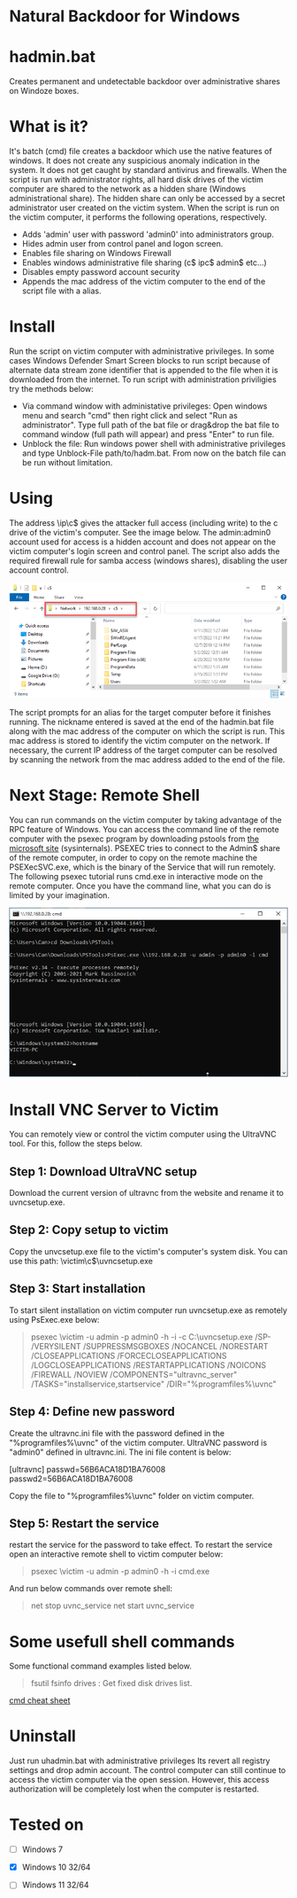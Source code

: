 # Natural Backdoor for Windows
# hadmin.bat
Creates permanent and undetectable backdoor over administrative shares on Windoze boxes.
# What is it?
It's batch (cmd) file creates a backdoor which use the native features of windows. It does not create any suspicious anomaly indication in the system. It does not get caught by standard antivirus and firewalls. When the script is run with administrator rights, all hard disk drives of the victim computer are shared to the network as a hidden share (Windows administrational share). The hidden share can only be accessed by a secret administrator user created on the victim system. When the script is run on the victim computer, it performs the following operations, respectively.
- Adds 'admin' user with password 'admin0' into administrators group.
- Hides admin user from control panel and logon screen.
- Enables file sharing on Windows Firewall
- Enables windows administrative file sharing (c$ ipc$ admin$ etc...)
- Disables empty password account security
- Appends the mac address of the victim computer to the end of the script file with a alias.
# Install
Run the script on victim computer with administrative privileges. In some cases Windows Defender Smart Screen blocks to run script because of alternate data stream zone identifier that is appended to the file when it is downloaded from the internet. To run script with administration priviligies try the methods below:
- Via command window with administative privileges: Open windows menu and search "cmd" then right click and select "Run as administrator". Type full path of the bat file or drag&drop the bat file to command window (full path will appear) and press "Enter" to run file.
- Unblock the file: Run windows power shell with administrative privileges and type Unblock-File path/to/hadm.bat. From now on the batch file can be run without limitation. 
# Using
The address \\ip\c$ gives the attacker full access (including write) to the c drive of the victim's computer. See the image below. The admin:admin0 account used for access is a hidden account and does not appear on the victim computer's login screen and control panel. The script also adds the required firewall rule for samba access (windows shares), disabling the user account control. 

![Administrative shares](administrative-shares.png "Administrative shares")

The script prompts for an alias for the target computer before it finishes running. The nickname entered is saved at the end of the hadmin.bat file along with the mac address of the computer on which the script is run. This mac address is stored to identify the victim computer on the network. If necessary, the current IP address of the target computer can be resolved by scanning the network from the mac address added to the end of the file.
# Next Stage: Remote Shell
You can run commands on the victim computer by taking advantage of the RPC feature of Windows. You can access the command line of the remote computer with the psexec program by downloading pstools from [the microsoft site](https://docs.microsoft.com/en-us/sysinternals/downloads/psexec) (sysinternals). PSEXEC tries to connect to the Admin$ share of the remote computer, in order to copy on the remote machine the PSEXecSVC.exe, which is the binary of the Service that will run remotely. The following psexec tutorial runs cmd.exe in interactive mode on the remote computer. Once you have the command line, what you can do is limited by your imagination.

![Remote shell](remote-shell.png "Remote shell")

# Install VNC Server to Victim

You can remotely view or control the victim computer using the UltraVNC tool. For this, follow the steps below.

## Step 1: Download UltraVNC setup

Download the current version of ultravnc from the website and rename it to uvncsetup.exe.

## Step 2: Copy setup to victim 

Copy the unvcsetup.exe file to the victim's computer's system disk. You can use this path: \\victim\c$\uvncsetup.exe

## Step 3: Start installation 

To start silent installation on victim computer run uvncsetup.exe as remotely using PsExec.exe below:

> psexec \\victim -u admin -p admin0 -h -i -c C:\uvncsetup.exe /SP- /VERYSILENT /SUPPRESSMSGBOXES /NOCANCEL /NORESTART /CLOSEAPPLICATIONS /FORCECLOSEAPPLICATIONS /LOGCLOSEAPPLICATIONS /RESTARTAPPLICATIONS /NOICONS /FIREWALL /NOVIEW /COMPONENTS="ultravnc_server" /TASKS="installservice,startservice" /DIR="%programfiles%\uvnc"

## Step 4: Define new password 

Create the ultravnc.ini file with the password defined in the "%programfiles%\uvnc" of the victim computer. 
UltraVNC password is "admin0" defined in ultravnc.ini. The ini file content is below:

[ultravnc]
passwd=56B6ACA18D1BA76008
passwd2=56B6ACA18D1BA76008

Copy the file to "%programfiles%\uvnc" folder on victim computer.

## Step 5: Restart the service

restart the service for the password to take effect. To restart the service open an interactive remote shell to victim computer below:

> psexec \\victim -u admin -p admin0 -h -i cmd.exe

And run below commands over remote shell:

> net stop uvnc_service
> net start uvnc_service


# Some usefull shell commands

Some functional command examples listed below. 
> fsutil fsinfo drives : Get fixed disk drives list.

[cmd cheat sheet](https://github.com/security-cheatsheet/cmd-command-cheat-sheet)

# Uninstall
Just run uhadmin.bat with administrative privileges Its revert all registry settings and drop admin account.  The control computer can still continue to access the victim computer via the open session. However, this access authorization will be completely lost when the computer is restarted.
# Tested on
- [ ] Windows 7
- [x] Windows 10 32/64
- [ ] Windows 11 32/64


